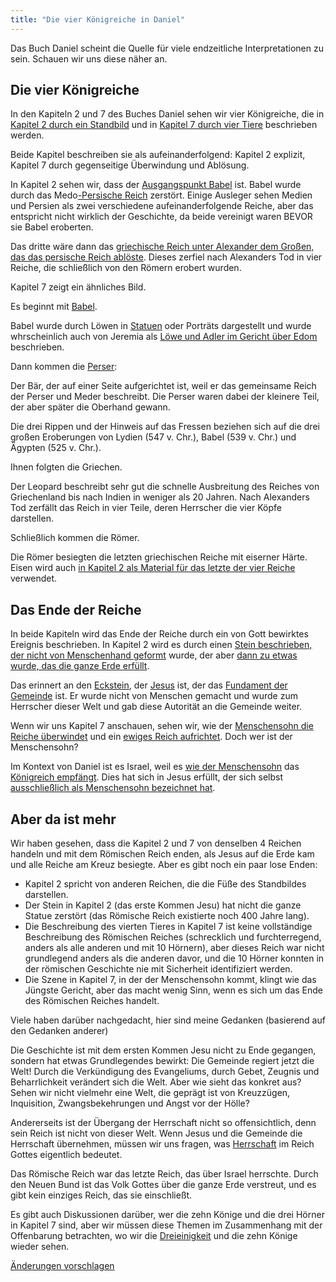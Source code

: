 ```yaml
---
title: "Die vier Königreiche in Daniel"
---
```



Das Buch Daniel scheint die Quelle für viele endzeitliche Interpretationen zu sein. Schauen wir uns diese näher an.


## Die vier Königreiche

<a name="c9a9"></a>
In den Kapiteln 2 und 7 des Buches Daniel sehen wir vier Königreiche, die in [Kapitel 2 durch ein Standbild](https://www.bibleserver.com/SLT/Daniel2) und in [Kapitel 7 durch vier Tiere](https://www.bibleserver.com/SLT/Daniel7) beschrieben werden.

Beide Kapitel beschreiben sie als aufeinanderfolgend: Kapitel 2 explizit, Kapitel 7 durch gegenseitige Überwindung und Ablösung.

In Kapitel 2 sehen wir, dass der [Ausgangspunkt Babel](https://www.bibleserver.com/SLT/Daniel2%2C37-38) ist. Babel wurde durch das Medo[-Persische Reich](https://www.bibleserver.com/SLT/Daniel5%2C30) zerstört. Einige Ausleger sehen Medien und Persien als zwei verschiedene aufeinanderfolgende Reiche, aber das entspricht nicht wirklich der Geschichte, da beide vereinigt waren BEVOR sie Babel eroberten.

Das dritte wäre dann das [griechische Reich unter Alexander dem Großen, das das persische Reich ablöste](https://www.bibleserver.com/SLT/Daniel8%2C19-21). Dieses zerfiel nach Alexanders Tod in vier Reiche, die schließlich von den Römern erobert wurden.

Kapitel 7 zeigt ein ähnliches Bild.

Es beginnt mit [Babel](https://www.bibleserver.com/SLT/Daniel7%2C3-4).

Babel wurde durch Löwen in [Statuen](https://en.m.wikipedia.org/wiki/Lion_of_Babylon) oder Porträts dargestellt und wurde whrscheinlich auch von Jeremia als [Löwe und Adler im Gericht über Edom](https://www.bibleserver.com/SLT/Jeremia49%2C19-22) beschrieben.

Dann kommen die [Perser](https://www.bibleserver.com/SLT/Daniel7%2C5):

Der Bär, der auf einer Seite aufgerichtet ist, weil er das gemeinsame Reich der Perser und Meder beschreibt. Die Perser waren dabei der kleinere Teil, der aber später die Oberhand gewann.

Die drei Rippen und der Hinweis auf das Fressen beziehen sich auf die drei großen Eroberungen von Lydien (547 v. Chr.), Babel (539 v. Chr.) und Ägypten (525 v. Chr.).

Ihnen folgten die Griechen.

Der Leopard beschreibt sehr gut die schnelle Ausbreitung des Reiches von Griechenland bis nach Indien in weniger als 20 Jahren. Nach Alexanders Tod zerfällt das Reich in vier Teile, deren Herrscher die vier Köpfe darstellen.

Schließlich kommen die Römer.

Die Römer besiegten die letzten griechischen Reiche mit eiserner Härte. Eisen wird auch [in Kapitel 2 als Material für das letzte der vier Reiche](https://www.bibleserver.com/SLT/Daniel2%2C40) verwendet.


## Das Ende der Reiche

<a name="415e"></a>
In beide Kapiteln wird das Ende der Reiche durch ein von Gott bewirktes Ereignis beschrieben. In Kapitel 2 wird es durch einen [Stein beschrieben, der nicht von Menschenhand geformt](https://www.bibleserver.com/SLT/Daniel2%2C34) wurde, der aber [dann zu etwas wurde, das die ganze Erde erfüllt](https://www.bibleserver.com/SLT/Daniel2%2C35).

Das erinnert an den [Eckstein](https://www.bibleserver.com/SLT/Jesaja28%2C16), der [Jesus](https://www.bibleserver.com/SLT/1.Petrus2%2C4-8) ist, der das [Fundament der Gemeinde](https://www.bibleserver.com/SLT/Epheser2%2C19-22) ist. Er wurde nicht von Menschen gemacht und wurde zum Herrscher dieser Welt und gab diese Autorität an die Gemeinde weiter.

Wenn wir uns Kapitel 7 anschauen, sehen wir, wie der [Menschensohn die Reiche überwindet](https://www.bibleserver.com/SLT/Daniel7%2C9-12) und ein [ewiges Reich aufrichtet](https://www.bibleserver.com/SLT/Daniel7%2C13-14). Doch wer ist der Menschensohn?

Im Kontext von Daniel ist es Israel, weil es [wie der Menschensohn](https://www.bibleserver.com/SLT/Daniel7%2C14) das [Königreich empfängt](https://www.bibleserver.com/SLT/Daniel7%2C18). Dies hat sich in Jesus erfüllt, der sich selbst [ausschließlich als Menschensohn bezeichnet hat](https://www.bibleserver.com/search/SLT/son%20of%20man).


## Aber da ist mehr

<a name="e6a6"></a>
Wir haben gesehen, dass die Kapitel 2 und 7 von denselben 4 Reichen handeln und mit dem Römischen Reich enden, als Jesus auf die Erde kam und alle Reiche am Kreuz besiegte. Aber es gibt noch ein paar lose Enden:

- Kapitel 2 spricht von anderen Reichen, die die Füße des Standbildes darstellen.
- Der Stein in Kapitel 2 (das erste Kommen Jesu) hat nicht die ganze Statue zerstört (das Römische Reich existierte noch 400 Jahre lang).
- Die Beschreibung des vierten Tieres in Kapitel 7 ist keine vollständige Beschreibung des Römischen Reiches (schrecklich und furchterregend, anders als alle anderen und mit 10 Hörnern), aber dieses Reich war nicht grundlegend anders als die anderen davor, und die 10 Hörner konnten in der römischen Geschichte nie mit Sicherheit identifiziert werden.
- Die Szene in Kapitel 7, in der der Menschensohn kommt, klingt wie das Jüngste Gericht, aber das macht wenig Sinn, wenn es sich um das Ende des Römischen Reiches handelt.


Viele haben darüber nachgedacht, hier sind meine Gedanken (basierend auf den Gedanken anderer)

Die Geschichte ist mit dem ersten Kommen Jesu nicht zu Ende gegangen, sondern hat etwas Grundlegendes bewirkt: Die Gemeinde regiert jetzt die Welt! Durch die Verkündigung des Evangeliums, durch Gebet, Zeugnis und Beharrlichkeit verändert sich die Welt. Aber wie sieht das konkret aus? Sehen wir nicht vielmehr eine Welt, die geprägt ist von Kreuzzügen, Inquisition, Zwangsbekehrungen und Angst vor der Hölle?

Andererseits ist der Übergang der Herrschaft nicht so offensichtlich, denn sein Reich ist nicht von dieser Welt. Wenn Jesus und die Gemeinde die Herrschaft übernehmen, müssen wir uns fragen, was [Herrschaft](https://www.bibleserver.com/SLT/Matth%C3%A4us20%2C25-28) im Reich Gottes eigentlich bedeutet.

Das Römische Reich war das letzte Reich, das über Israel herrschte. Durch den Neuen Bund ist das Volk Gottes über die ganze Erde verstreut, und es gibt kein einziges Reich, das sie einschließt.

Es gibt auch Diskussionen darüber, wer die zehn Könige und die drei Hörner in Kapitel 7 sind, aber wir müssen diese Themen im Zusammenhang mit der Offenbarung betrachten, wo wir die [Dreieinigkeit](../../../../content/beasts/expl/the-nature-of-the-beast-in-the-book-of-revelation) und die zehn Könige wieder sehen.




[Änderungen vorschlagen](https://github.com/revelation-today/revelation-today/blob/main/exampleSite/content/docs/bible/daniel/expl/the-four-kingdoms-in-daniel.de.md)
